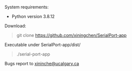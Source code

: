 System requirements: 
- Python version 3.8.12

Download:
> git clone https://github.com/xiningchen/SerialPort-app

Executable under SerialPort-app/dist/
> ./serial-port-app

Bugs report to xininche@ucalgary.ca 
